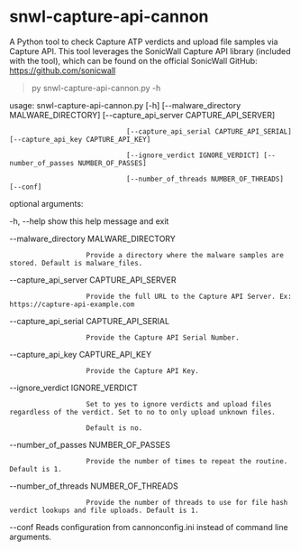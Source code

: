 # snwl-capture-api-cannon
A Python tool to check Capture ATP verdicts and upload file samples via Capture API. This tool leverages  the SonicWall Capture API library (included with the tool), which can be found on the official SonicWall GitHub: https://github.com/sonicwall

>py snwl-capture-api-cannon.py -h

usage: snwl-capture-api-cannon.py [-h] [--malware_directory MALWARE_DIRECTORY] [--capture_api_server CAPTURE_API_SERVER]

                                 [--capture_api_serial CAPTURE_API_SERIAL] [--capture_api_key CAPTURE_API_KEY]

                                 [--ignore_verdict IGNORE_VERDICT] [--number_of_passes NUMBER_OF_PASSES]

                                 [--number_of_threads NUMBER_OF_THREADS] [--conf]



optional arguments:

 -h, --help           show this help message and exit

 --malware_directory MALWARE_DIRECTORY

                       Provide a directory where the malware samples are stored. Default is malware_files.

 --capture_api_server CAPTURE_API_SERVER

                       Provide the full URL to the Capture API Server. Ex: https://capture-api-example.com

 --capture_api_serial CAPTURE_API_SERIAL

                       Provide the Capture API Serial Number.

 --capture_api_key CAPTURE_API_KEY

                       Provide the Capture API Key.

 --ignore_verdict IGNORE_VERDICT

                       Set to yes to ignore verdicts and upload files regardless of the verdict. Set to no to only upload unknown files.

                       Default is no.

 --number_of_passes NUMBER_OF_PASSES

                       Provide the number of times to repeat the routine. Default is 1.

 --number_of_threads NUMBER_OF_THREADS

                       Provide the number of threads to use for file hash verdict lookups and file uploads. Default is 1.

 --conf               Reads configuration from cannonconfig.ini instead of command line arguments.

